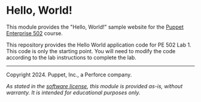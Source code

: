 # Hello, World!

This module provides the "Hello, World!" sample website for the [Puppet Enterprise 502](https://www.puppet.com/support/training) course.

This repository provides the Hello World application code for PE 502 Lab 1. This code is only the starting point.
You will need to modify the code according to the lab instructions to complete the lab.

---

Copyright 2024. Puppet, Inc., a Perforce company. 

*As stated in the [software license](LICENSE.md), this module is provided as-is, without warranty. It is intended for educational purposes only.*
